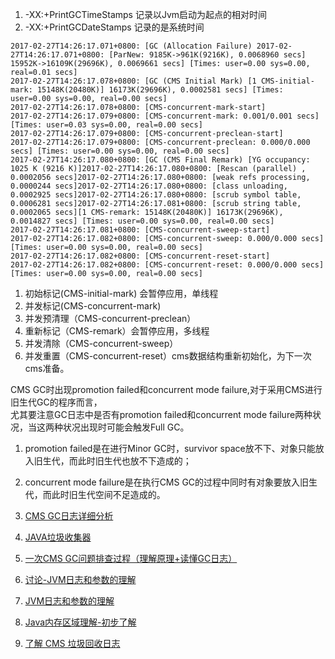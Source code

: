 
1. -XX:+PrintGCTimeStamps 记录以Jvm启动为起点的相对时间   
2. -XX:+PrintGCDateStamps 记录的是系统时间

```
2017-02-27T14:26:17.071+0800: [GC (Allocation Failure) 2017-02-27T14:26:17.071+0800: [ParNew: 9185K->961K(9216K), 0.0068960 secs] 15952K->16109K(29696K), 0.0069661 secs] [Times: user=0.00 sys=0.00, real=0.01 secs] 
2017-02-27T14:26:17.078+0800: [GC (CMS Initial Mark) [1 CMS-initial-mark: 15148K(20480K)] 16173K(29696K), 0.0002581 secs] [Times: user=0.00 sys=0.00, real=0.00 secs] 
2017-02-27T14:26:17.078+0800: [CMS-concurrent-mark-start]
2017-02-27T14:26:17.079+0800: [CMS-concurrent-mark: 0.001/0.001 secs] [Times: user=0.03 sys=0.00, real=0.00 secs] 
2017-02-27T14:26:17.079+0800: [CMS-concurrent-preclean-start]
2017-02-27T14:26:17.079+0800: [CMS-concurrent-preclean: 0.000/0.000 secs] [Times: user=0.00 sys=0.00, real=0.00 secs] 
2017-02-27T14:26:17.080+0800: [GC (CMS Final Remark) [YG occupancy: 1025 K (9216 K)]2017-02-27T14:26:17.080+0800: [Rescan (parallel) , 0.0002056 secs]2017-02-27T14:26:17.080+0800: [weak refs processing, 0.0000244 secs]2017-02-27T14:26:17.080+0800: [class unloading, 0.0002925 secs]2017-02-27T14:26:17.080+0800: [scrub symbol table, 0.0006281 secs]2017-02-27T14:26:17.081+0800: [scrub string table, 0.0002065 secs][1 CMS-remark: 15148K(20480K)] 16173K(29696K), 0.0014827 secs] [Times: user=0.00 sys=0.00, real=0.00 secs] 
2017-02-27T14:26:17.081+0800: [CMS-concurrent-sweep-start]
2017-02-27T14:26:17.082+0800: [CMS-concurrent-sweep: 0.000/0.000 secs] [Times: user=0.00 sys=0.00, real=0.00 secs] 
2017-02-27T14:26:17.082+0800: [CMS-concurrent-reset-start]
2017-02-27T14:26:17.082+0800: [CMS-concurrent-reset: 0.000/0.000 secs] [Times: user=0.00 sys=0.00, real=0.00 secs] 
```
>
1. 初始标记(CMS-initial-mark) 会暂停应用，单线程
2. 并发标记(CMS-concurrent-mark)
3. 并发预清理（CMS-concurrent-preclean）
4. 重新标记（CMS-remark）会暂停应用，多线程
5. 并发清除（CMS-concurrent-sweep）
6. 并发重置（CMS-concurrent-reset）cms数据结构重新初始化，为下一次cms准备。


CMS GC时出现promotion failed和concurrent mode failure,对于采用CMS进行旧生代GC的程序而言，   
尤其要注意GC日志中是否有promotion failed和concurrent mode failure两种状况，当这两种状况出现时可能会触发Full GC。
>
1. promotion failed是在进行Minor GC时，survivor space放不下、对象只能放入旧生代，而此时旧生代也放不下造成的；
2. concurrent mode failure是在执行CMS GC的过程中同时有对象要放入旧生代，而此时旧生代空间不足造成的。



1. [CMS GC日志详细分析](http://blog.csdn.net/a417930422/article/details/16948933)   
2. [JAVA垃圾收集器](http://blog.csdn.net/ffm83/article/category/2845293)
3. [一次CMS GC问题排查过程（理解原理+读懂GC日志）](http://itindex.net/detail/47030-cms-gc-%E9%97%AE%E9%A2%98)
4. [讨论-JVM日志和参数的理解](http://hllvm.group.iteye.com/group/topic/34182)
5. [JVM日志和参数的理解](http://hot66hot.iteye.com/blog/2075819)
6. [Java内存区域理解-初步了解](http://iamzhongyong.iteye.com/blog/1333100)
7. [了解 CMS 垃圾回收日志](http://ifeve.com/jvm-cms-log/)
